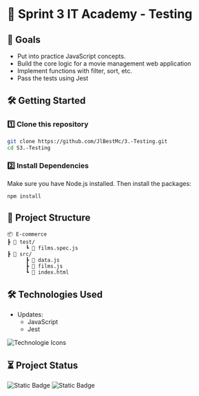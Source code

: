 # 🏪 Sprint 3 IT Academy - Testing


## 🧠 Goals

- Put into practice JavaScript concepts.
- Build the core logic for a movie management web application
- Implement functions with filter, sort, etc.
- Pass the tests using Jest

## 🛠️ Getting Started

### 1️⃣ Clone this repository

```bash
git clone https://github.com/JlBestMc/3.-Testing.git
cd S3.-Testing
```

### 2️⃣ Install Dependencies

Make sure you have Node.js installed. Then install the packages:

```bash
npm install
```

## 📁 Project Structure

```
📦 E-commerce
┣ 📂 test/
      ┗ 📄 films.spec.js
┣ 📂 src/
      ┣ 📄 data.js
      ┣ 📄 films.js
      ┗ 📄 index.html
```

## 🛠 Technologies Used

- Updates:
    - JavaScript
    - Jest


![Technologie Icons](https://skillicons.dev/icons?i=jest,js "Technologie Icons")


## ⏳ Project Status

![Static Badge](https://img.shields.io/badge/Complete-Complete?style=flat-square&label=Status) ![Static Badge](https://img.shields.io/badge/Pending-Revision?style=flat-square&label=Revision&color=yellow)

